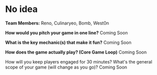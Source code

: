 # No idea

**Team Members:** Reno, Culinaryeo, Bomb, West0n

**How would you pitch your game in one line?**
Coming Soon

**What is the key mechanic(s) that make it fun?**
Coming Soon

**How does the game actually play? (Core Game Loop)**
Coming Soon

How will you keep players engaged for 30 minutes? What's the general scope of your game (will change as you go)?
Coming Soon
